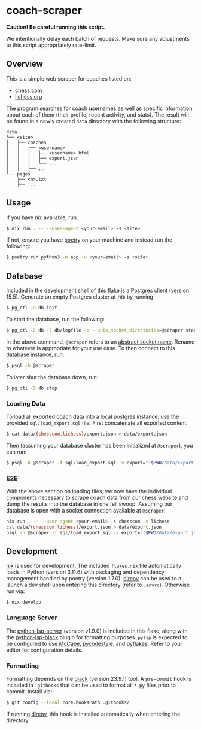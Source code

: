 # coach-scraper

**Caution! Be careful running this script.**

We intentionally delay each batch of requests. Make sure any adjustments to this
script appropriately rate-limit.

## Overview

This is a simple web scraper for coaches listed on:

* [chess.com](https://www.chess.com/coaches)
* [lichess.org](https://www.lichess.org/coach)

The program searches for coach usernames as well as specific information about
each of them (their profile, recent activity, and stats). The result will be
found in a newly created `data` directory with the following structure:
```
data
└── <site>
│   ├── coaches
│   │   ├── <username>
│   │   │   ├── <username>.html
│   │   │   ├── export.json
│   │   │   └── ...
│   │   ├── ...
└── pages
    ├── <n>.txt
    ├── ...
```

## Usage

If you have nix available, run:
```bash
$ nix run . -- --user-agent <your-email> -s <site>
```
If not, ensure you have [poetry](https://python-poetry.org/) on your machine and
instead run the following:
```bash
$ poetry run python3 -m app -u <your-email> -s <site>
```

## Database

Included in the development shell of this flake is a [Postgres](https://www.postgresql.org/)
client (version 15.5). Generate an empty Postgres cluster at `/db` by running
```bash
$ pg_ctl -D db init
```
To start the database, run the following:
```bash
$ pg_ctl -D db -l db/logfile -o --unix_socket_directories=@scraper start
```
In the above command, `@scraper` refers to an [abstract socket name](https://www.postgresql.org/docs/15/runtime-config-connection.html#GUC-UNIX-SOCKET-DIRECTORIES).
Rename to whatever is appropriate for your use case. To then connect to this
database instance, run:
```bash
$ psql -h @scraper
```
To later shut the database down, run:
```bash
$ pg_ctl -D db stop
```

### Loading Data

To load all exported coach data into a local postgres instance, use the provided
`sql/load_export.sql` file. First concatenate all exported content:
```bash
$ cat data/{chesscom,lichess}/export.json > data/export.json
```
Then (assuming your database cluster has been initialized at `@scraper`), you
can run:
```bash
$ psql -h @scraper -f sql/load_export.sql -v export="'$PWD/data/export.json'"
```

### E2E

With the above section on loading files, we now have the individual components
necessary to scrape coach data from our chess website and dump the results into
the database in one fell swoop. Assuming our database is open with a socket
connection available at `@scraper`:
```bash
nix run . -- --user-agent <your-email> -s chesscom -s lichess
cat data/{chesscom,lichess}/export.json > data/export.json
psql -h @scraper -f sql/load_export.sql -v export="'$PWD/data/export.json'"
```

## Development

[nix](https://nixos.org/) is used for development. The included `flakes.nix`
file automatically loads in Python (version 3.11.6) with packaging and
dependency management handled by poetry (version 1.7.0). [direnv](https://direnv.net/)
can be used to a launch a dev shell upon entering this directory (refer to
`.envrc`). Otherwise run via:
```bash
$ nix develop
```

### Language Server

The [python-lsp-server](https://github.com/python-lsp/python-lsp-server)
(version v1.9.0) is included in this flake, along with the [python-lsp-black](https://github.com/python-lsp/python-lsp-black)
plugin for formatting purposes. `pylsp` is expected to be configured to use
[McCabe](https://github.com/PyCQA/mccabe), [pycodestyle](https://pycodestyle.pycqa.org/en/latest/),
and [pyflakes](https://github.com/PyCQA/pyflakes). Refer to your editor for
configuration details.

### Formatting

Formatting depends on the [black](https://black.readthedocs.io/en/stable/index.html)
(version 23.9.1) tool. A `pre-commit` hook is included in `.githooks` that can
be used to format all `*.py` files prior to commit. Install via:
```bash
$ git config --local core.hooksPath .githooks/
```
If running [direnv](https://direnv.net/), this hook is installed automatically
when entering the directory.
